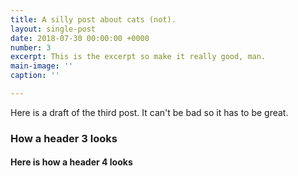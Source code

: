 ```yaml
---
title: A silly post about cats (not).
layout: single-post
date: 2018-07-30 00:00:00 +0000
number: 3
excerpt: This is the excerpt so make it really good, man.
main-image: ''
caption: ''

---
```

Here is a draft of the third post. It can't be bad so it has to be great.

### How a header 3 looks

#### Here is how a header 4 looks